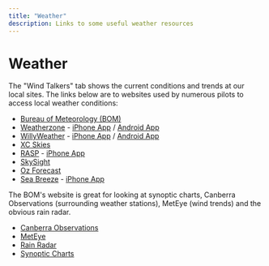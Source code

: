 ```yaml
---
title: "Weather"
description: Links to some useful weather resources
---
```

# Weather

The "Wind Talkers" tab shows the current conditions and trends at our
local sites. The links below are to websites used by numerous pilots to
access local weather conditions:

* [Bureau of Meteorology (BOM)]
* [Weatherzone] - [iPhone App][Weatherzone iPhone App] / [Android App][Weatherzone Android App]
* [WillyWeather] - [iPhone App][WillyWeather iPhone App] / [Android App][WillyWeather Android App]
* [XC Skies] 
* [RASP] - [iPhone App][RASP iPhone App]
* [SkySight]
* [Oz Forecast]
* [Sea Breeze] - [iPhone App][Sea Breeze iPhone App]

The BOM's website is great for looking at synoptic charts, Canberra
Observations (surrounding weather stations), MetEye (wind trends) and
the obvious rain radar.

* [Canberra Observations]
* [MetEye]
* [Rain Radar]
* [Synoptic Charts]

[Bureau of Meteorology (BOM)]: http://www.bom.gov.au/
[Weatherzone]: http://www.weatherzone.com.au/
[Weatherzone iPhone App]: https://itunes.apple.com/au/app/weatherzone/id409060691?mt=8
[Weatherzone Android App]: https://play.google.com/store/apps/details?id=au.com.weatherzone.android.weatherzonefreeapp&hl=en
[WillyWeather]: http://www.willyweather.com.au/
[WillyWeather iPhone App]: https://itunes.apple.com/au/app/weather-by-willyweather/id592978502?mt=8
[WillyWeather Android App]: https://play.google.com/store/apps/details?id=au.com.willyweather&hl=en
[XC Skies]: http://www.xcskies.com
[RASP]: http://glidingforecast.on.net/RASP/RASPtable.html:
[RASP iPhone App]: https://itunes.apple.com/au/app/rasp/id426040634?mt=8
[SkySight]: https://skysight.io
[Oz Forecast]: http://ozforecast.com.au/
[Sea Breeze]: https://www.seabreeze.com.au
[Sea Breeze iPhone App]: https://itunes.apple.com/au/app/seabreeze/id510545941?mt=8
[Canberra Observations]: http://www.bom.gov.au/act/observations/canberra.shtml?ref=hdr
[MetEye]: http://www.bom.gov.au/australia/meteye/
[Rain Radar]: http://www.bom.gov.au/products/IDR403.loop.shtml#skip
[Synoptic Charts]: http://www.bom.gov.au/australia/charts/synoptic_col.shtml
